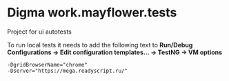 # Digma work.mayflower.tests
Project for ui autotests

To run local tests it needs to add the following text to
**Run/Debug Configurations -> Edit configuration templates... -> TestNG -> VM options**
```
-DgridBrowserName="chrome"
-Dserver="https://mega.readyscript.ru/"
```
